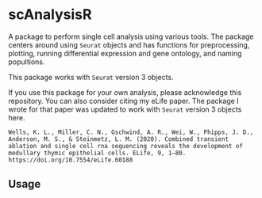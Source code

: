# scAnalysisR 
A package to perform single cell analysis using various tools. The package centers around using `Seurat` objects and has functions for preprocessing, plotting, running differential expression and gene ontology, and naming popultions.

This package works with `Seurat` version 3 objects.

If you use this package for your own analysis, please acknowledge this repository. You can also consider citing my eLife paper. The package I wrote for that paper was updated to work with `Seurat` version 3 objects here.

```
Wells, K. L., Miller, C. N., Gschwind, A. R., Wei, W., Phipps, J. D., Anderson, M. S., & Steinmetz, L. M. (2020). Combined transient ablation and single cell rna sequencing reveals the development of medullary thymic epithelial cells. ELife, 9, 1–80. https://doi.org/10.7554/eLife.60188
```

## Usage